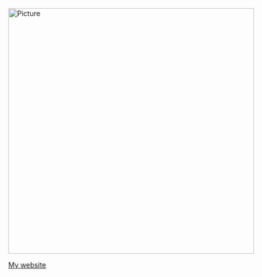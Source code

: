 <img src="https://media.discordapp.net/attachments/1211390156314124301/1235234001891889173/aki0_orig.gif?ex=6642214f&is=6640cfcf&hm=7b8d9323de2eb690884c7519313c002361680e0dafdb99557945e02154a31464&=&width=660&height=210" alt="Picture" style="width:495px;height:auto">

[My website](https://z3ro-c0nfig.github.io/)
